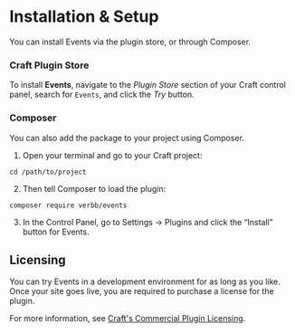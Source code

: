 # Installation & Setup
You can install Events via the plugin store, or through Composer.

### Craft Plugin Store
To install **Events**, navigate to the _Plugin Store_ section of your Craft control panel, search for `Events`, and click the _Try_ button.

### Composer
You can also add the package to your project using Composer.

1. Open your terminal and go to your Craft project:
```
cd /path/to/project
```
2. Then tell Composer to load the plugin:
```
composer require verbb/events
```
3. In the Control Panel, go to Settings → Plugins and click the “Install” button for Events.

## Licensing
You can try Events in a development environment for as long as you like. Once your site goes live, you are required to purchase a license for the plugin.

For more information, see [Craft's Commercial Plugin Licensing](https://docs.craftcms.com/v3/plugins.html#commercial-plugin-licensing).
